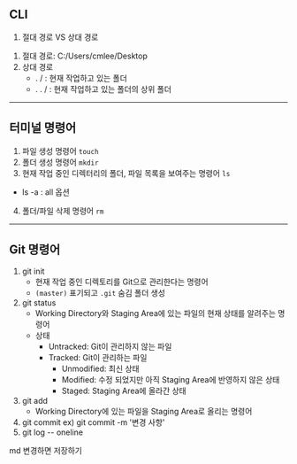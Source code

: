 ## **CLI**
1. 절대 경로 VS 상대 경로
1) 절대 경로: C:/Users/cmlee/Desktop
2) 상대 경로
   - . / : 현재 작업하고 있는 폴더
   - . . / : 현재 작업하고 있는 폴더의 상위 폴더
---
## **터미널 명령어**
1. 파일 생성 명령어 `touch`
2. 폴더 생성 명령어 `mkdir`
3. 현재 작업 중인 디렉터리의 폴더, 파일 목록을 보여주는 명령어 `ls`
- ls -a : all 옵션
4. 폴더/파일 삭제 명령어 `rm`
----
## **Git 명령어**
1. git init
   - 현재 작업 중인 디렉토리를 Git으로 관리한다는 명령어
   - `(master)` 표기되고 `.git` 숨김 폴더 생성
2. git status
   - Working Directory와 Staging Area에 있는 파일의 현재 상태를 알려주는 명령어
   - 상태
     - Untracked: Git이 관리하지 않는 파일
     - Tracked: Git이 관리하는 파일
       - Unmodified: 최신 상태
       - Modified: 수정 되었지만 아직 Staging Area에 반영하지 않은 상태
       - Staged: Staging Area에 올라간 상태
3. git add
   - Working Directory에 있는 파일을 Staging Area로 올리는 명령어
4. git commit
   ex) git commit -m '변경 사항'
5. git log -- oneline

md 변경하면 저장하기